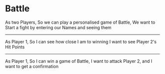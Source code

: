 # Battle

As two Players,
So we can play a personalised game of Battle,
We want to Start a fight by entering our Names and seeing them

---------------------
As Player 1,
So I can see how close I am to winning
I want to see Player 2's Hit Points

---------------------
As Player 1,
So I can win a game of Battle,
I want to attack Player 2, and I want to get a confirmation